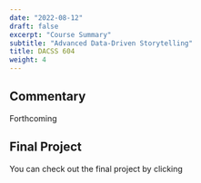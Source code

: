 ```yaml
---
date: "2022-08-12"
draft: false
excerpt: "Course Summary"
subtitle: "Advanced Data-Driven Storytelling"
title: DACSS 604
weight: 4
---
```


## Commentary

Forthcoming

## Final Project

You can check out the final project by clicking

